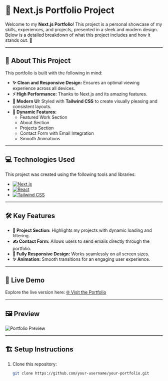 # 🌟 **Next.js Portfolio Project**  

Welcome to my **Next.js Portfolio**! This project is a personal showcase of my skills, experiences, and projects, presented in a sleek and modern design. Below is a detailed breakdown of what this project includes and how it stands out. 🚀  

---

## 📖 **About This Project**  

This portfolio is built with the following in mind:  

- **✨ Clean and Responsive Design:** Ensures an optimal viewing experience across all devices.  
- **⚡ High Performance:** Thanks to Next.js and its amazing features.  
- **🎨 Modern UI:** Styled with **Tailwind CSS** to create visually pleasing and consistent layouts.  
- **🚀 Dynamic Features:**  
  - Featured Work Section  
  - About Section  
  - Projects Section  
  - Contact Form with Email Integration  
  - Smooth Animations  

---

## 💻 **Technologies Used**  

This project was created using the following tools and libraries:  

- [![Next.js](https://img.shields.io/badge/Next.js-000?style=for-the-badge&logo=next.js&logoColor=white)](https://nextjs.org/)  
- [![React](https://img.shields.io/badge/React-61DAFB?style=for-the-badge&logo=react&logoColor=black)](https://reactjs.org/)  
- [![Tailwind CSS](https://img.shields.io/badge/TailwindCSS-06B6D4?style=for-the-badge&logo=tailwindcss&logoColor=white)](https://tailwindcss.com/)  

---

## 🛠️ **Key Features**  

- **📂 Project Section:** Highlights my projects with dynamic loading and filtering.  
- **✍️ Contact Form:** Allows users to send emails directly through the portfolio.  
- **📱 Fully Responsive Design:** Works seamlessly on all screen sizes.  
- **✨ Animation:** Smooth transitions for an engaging user experience.  

---

## 📸 **Live Demo**  

Explore the live version here: [🌐 Visit the Portfolio](https://socialdash-lw4h.vercel.app/)  

---

## 🖼️ **Preview**  

![Portfolio Preview](https://via.placeholder.com/800x400.png?text=Portfolio+Preview+Image)  

---

## 🏗️ **Setup Instructions**  

1. Clone this repository:  
   ```bash  
   git clone https://github.com/your-username/your-portfolio.git  
